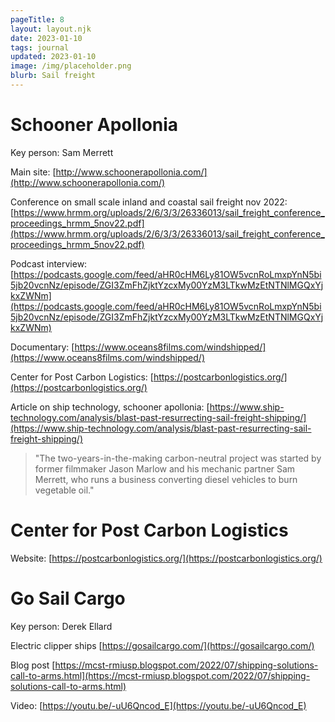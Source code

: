 ```yaml
---
pageTitle: 8
layout: layout.njk
date: 2023-01-10
tags: journal
updated: 2023-01-10
image: /img/placeholder.png
blurb: Sail freight 
---
```


# Schooner Apollonia 

Key person: Sam Merrett

Main site: [http://www.schoonerapollonia.com/](http://www.schoonerapollonia.com/)

Conference on small scale inland and coastal sail freight nov 2022: [https://www.hrmm.org/uploads/2/6/3/3/26336013/sail_freight_conference_proceedings_hrmm_5nov22.pdf](https://www.hrmm.org/uploads/2/6/3/3/26336013/sail_freight_conference_proceedings_hrmm_5nov22.pdf)

Podcast interview: [https://podcasts.google.com/feed/aHR0cHM6Ly81OW5vcnRoLmxpYnN5bi5jb20vcnNz/episode/ZGI3ZmFhZjktYzcxMy00YzM3LTkwMzEtNTNlMGQxYjkxZWNm](https://podcasts.google.com/feed/aHR0cHM6Ly81OW5vcnRoLmxpYnN5bi5jb20vcnNz/episode/ZGI3ZmFhZjktYzcxMy00YzM3LTkwMzEtNTNlMGQxYjkxZWNm)

Documentary: [https://www.oceans8films.com/windshipped/](https://www.oceans8films.com/windshipped/)

Center for Post Carbon Logistics: [https://postcarbonlogistics.org/](https://postcarbonlogistics.org/)

Article on ship technology, schooner apollonia: [https://www.ship-technology.com/analysis/blast-past-resurrecting-sail-freight-shipping/](https://www.ship-technology.com/analysis/blast-past-resurrecting-sail-freight-shipping/)

> "The two-years-in-the-making carbon-neutral project was started by former filmmaker Jason Marlow and his mechanic partner Sam Merrett, who runs a business converting diesel vehicles to burn vegetable oil."

# Center for Post Carbon Logistics

Website: [https://postcarbonlogistics.org/](https://postcarbonlogistics.org/)

# Go Sail Cargo

Key person: Derek Ellard 

Electric clipper ships [https://gosailcargo.com/](https://gosailcargo.com/)

Blog post [https://mcst-rmiusp.blogspot.com/2022/07/shipping-solutions-call-to-arms.html](https://mcst-rmiusp.blogspot.com/2022/07/shipping-solutions-call-to-arms.html)

Video: [https://youtu.be/-uU6Qncod_E](https://youtu.be/-uU6Qncod_E) 

